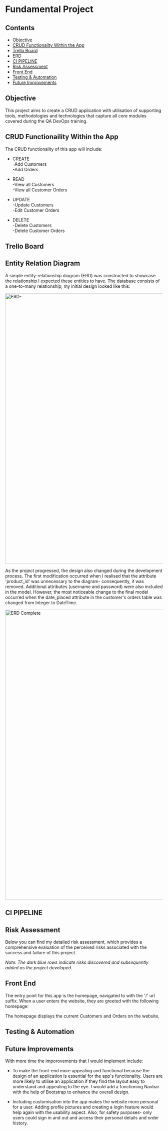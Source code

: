 # Fundamental Project 

## Contents

* [Objective](#objective)
* [CRUD Functionality Within the App](#CRUD-functionality-within-the-app)
* [Trello Board](#Trello-Board)
* [ERD](#Entity-Relation-Diagram)
* [CI PIPELINE](#CI-PIPELINE)
* [Risk Assessment](#Risk-Assessment)
* [Front End](#Front-End)
* [Testing & Automation](#Testing-&-Automation)
* [Future Improvements](#Future-Improvements)





## Objective

This project aims to create a CRUD application with utilisation of supporting tools, methodologies and technologies that capture all core modules covered during the QA DevOps training.


## CRUD Functionaility Within the App

The CRUD functionality of this app will include: 

* CREATE\
  -Add Customers\
  -Add Orders
  
* READ\
  -View all Customers\
  -View all Customer Orders
  
 * UPDATE\
  -Update Customers\
  -Edit Customer Orders
  
  * DELETE\
  -Delete Customers\
  -Delete Customer Orders
 

## Trello Board



## Entity Relation Diagram 

A simple entity-relationship diagram (ERD) was constructed to showcase the relationship I expected these entities to have. The database consists of a one-to-many relationship; my initial design looked like this:

<img width="861" alt="ERD-" src="https://user-images.githubusercontent.com/101265654/162644756-a5cd68be-6ad6-4ffa-9112-00d7126f0467.png">


As the project progressed, the design also changed during the development process. The first modification occurred when I realised that the attribute 'product_id' was unnecessary to the diagram- consequently, it was removed. Additional attributes (username and password) were also included in the model. However, the most noticeable change to the final model occurred when the date_placed attribute in the customer's orders table was changed from Integer to DateTime.


<img width="924" alt="ERD Complete" src="https://user-images.githubusercontent.com/101265654/162644948-ac9c4634-b312-4978-813c-4fedb1d5610c.png">


## CI PIPELINE



## Risk Assessment 

Below you can find my detailed risk assessment, which provides a comprehensive evaluation of the perceived risks associated with the success and failure of this project. 


_Note: The dark blue rows indicate risks discovered and subsequently added as the project developed._ 

## Front End

The entry point for this app is the homepage, navigated to with the '/' url suffix. When a user enters the website, they are greeted with the following homepage: 


The homepage displays the current Customers and Orders on the website,  


## Testing & Automation


## Future Improvements

With more time the imporovements that I would implement include: 

* To make the front-end more appealing and functional because the design of an application is essential for the app's functionality. Users are more likely to utilise an application if they find the layout easy to understand and appealing to the eye. I would add a functioning Navbar with the help of Bootstrap to enhance the overall design. 

* Including customisation into the app makes the website more personal for a user. Adding profile pictures and creating a login feature would help again with the usability aspect. Also, for safety purposes- only users could sign in and out and access their personal details and order history. 
